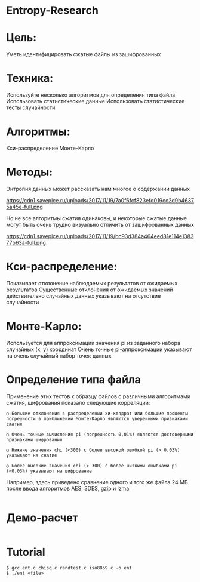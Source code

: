 # Entropy-Research

# Цель:
Уметь идентифицировать сжатые файлы из зашифрованных

# Техника:
Используйте несколько алгоритмов для определения типа файла
Использовать статистические данные
Использовать статистические тесты случайности

# Алгоритмы:
Кси-распределение 
Монте-Карло

# Методы: 
Энтропия данных может рассказать нам многое о содержании данных

https://cdn1.savepice.ru/uploads/2017/11/19/7a0f6fcf823efd019cc2d9b46375a45e-full.png

Но не все алгоритмы сжатия одинаковы, и некоторые сжатые данные могут быть очень трудно визуально отличить от зашифрованных данных

https://cdn1.savepice.ru/uploads/2017/11/19/bc93d384a464eed81e114e138377b63a-full.png

# Кси-распределение:
Показывает отклонение наблюдаемых результатов от ожидаемых результатов
Существенные отклонения от ожидаемых значений действительно случайных данных указывают на отсутствие случайности


# Монте-Карло:
Используется для аппроксимации значения pi из заданного набора случайных (x, y) координат
Очень точные pi-аппроксимации указывают на очень случайный набор точек данных

# Определение типа файла

Применение этих тестов к образцу файлов с различными алгоритмами сжатия, шифрования показало следующие корреляции:
```ShellSession
○ Большие отклонения в распределении хи-квадрат или большие проценты погрешности в приближении Монте-Карло являются уверенными признаками сжатия

○ Очень точные вычисления pi (погрешность 0,01%) являются достоверными признаками шифрования

○ Нижние значения chi (<300) с более высокой ошибкой pi (> 0,03%) указывают на сжатие

○ Более высокие значения chi (> 300) с более низкими ошибками pi (<0,03%) указывают на шифрование
```

Например, здесь приведено сравнение одного и того же файла 24 МБ после ввода алгоритмов AES, 3DES, gzip и lzma:

<a href="https://savepice.ru/" target="_blank"><img src="https://cdn1.savepice.ru/uploads/2017/11/19/88cac030aa7c550aff51c95f1988351f-full.png" alt="" title="фотохостинг" border="0"/></a>

# Демо-расчет
<a href="https://savepice.ru/" target="_blank"><img src="https://cdn1.savepice.ru/uploads/2017/11/19/9a5990e4e1737de4f4bbfd6a16b30f7e-full.png" alt="" title="фотохостинг" border="0"/></a>


# Tutorial 
```ShellSession
$ gcc ent.c chisq.c randtest.c iso8859.c -o ent 
$ ./ent «file»
```
